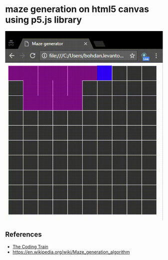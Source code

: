 # maze generation on html5 canvas using p5.js library
![](Maze-generator-Google-Chrome-09.08.2017-17_53_58.gif)
## References

* [The Coding Train](https://www.youtube.com/watch?v=HyK_Q5rrcr4)
* https://en.wikipedia.org/wiki/Maze_generation_algorithm